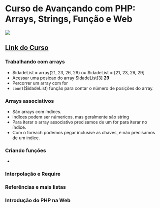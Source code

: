 # Curso de Avançando com PHP: Arrays, Strings, Função e Web
![](https://www.alura.com.br/assets/api/share/curso-php-arrays-strings-funcoes.png)
## [Link do Curso](https://cursos.alura.com.br/course/php-arrays-strings-funcoes)

### Trabalhando com arrays
* $idadeList = array(21, 23, 26, 29) ou $idadeList = [21, 23, 26, 29]	
* Acessar uma posicao do array $idadeList[3] **29**	
* Percorrer um array com for	
* `count`($idadeList) função para contar o número de posições do array.

### Arrays associativos
* São arrays com índices.
* indíces podem ser númericos, mas geralmente são string
* Para iterar o array associativo precisamos de um for para iterar no índice.
* Com o foreach podemos pegar inclusive as chaves, e não precisamos de um indice.

### Criando funções
*
### Interpolação e Require

### Referências e mais listas

### Introdução do PHP na Web


